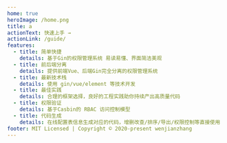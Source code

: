 ```yaml
---
home: true
heroImage: /home.png
title: a
actionText: 快速上手 →
actionLink: /guide/
features:
  - title: 简单快捷
    details: 基于Gin的权限管理系统 易读易懂、界面简洁美观
  - title: 前后端分离
    details: 提供前端Vue、后端Gin完全分离的权限管理系统
  - title: 最新技术栈
    details: 使用 gin/vue/element 等技术开发
  - title: 最佳实践
    details: 合理的框架选择，良好的工程实践助你持续产出高质量代码
  - title: 权限验证
    details: 基于Casbin的 RBAC 访问控制模型
  - title: 代码生成
    details: 在线配置表信息生成对应的代码，增删改查/排序/导出/权限控制等直接使用
footer: MIT Licensed | Copyright © 2020-present wenjianzhang
---
```

